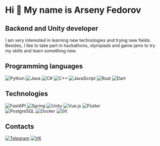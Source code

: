 # Hi 👋 My name is Arseny Fedorov
## Backend and Unity developer
I am very interested in learning new technologies and trying new fields. Besides, I like to take part in hackathons, olympiads and game jams to try my skills and learn something new.

## Programming languages
![Python](https://img.shields.io/badge/Python-303952?style=for-the-badge&logo=python)
![Java](https://img.shields.io/badge/Java-303952?style=for-the-badge)
![C#](https://img.shields.io/badge/CSharp-303952?style=for-the-badge&logo=csharp)
![C++](https://img.shields.io/badge/C++-303952?style=for-the-badge&logo=cplusplus)
![JavaScript](https://img.shields.io/badge/JavaScript-303952?style=for-the-badge&logo=javascript)
![Rust](https://img.shields.io/badge/Rust-303952?style=for-the-badge&logo=rust)
![Dart](https://img.shields.io/badge/Dart-303952?style=for-the-badge&logo=dart)

## Technologies
![FastAPI](https://img.shields.io/badge/FastAPI-303952?style=for-the-badge&logo=fastapi)
![Spring](https://img.shields.io/badge/Spring-303952?style=for-the-badge&logo=spring)
![Unity](https://img.shields.io/badge/Unity-303952?style=for-the-badge&logo=unity)
![Vue.js](https://img.shields.io/badge/Vue.js-303952?style=for-the-badge&logo=vuedotjs)
![Flutter](https://img.shields.io/badge/Flutter-303952?style=for-the-badge&logo=flutter)
<br>
![PostgreSQL](https://img.shields.io/badge/PostgreSQL-303952?style=for-the-badge&logo=postgresql)
![Docker](https://img.shields.io/badge/Docker-303952?style=for-the-badge&logo=docker)
![Git](https://img.shields.io/badge/Git-303952?style=for-the-badge&logo=git)

## Contacts
[![Telegram](https://img.shields.io/badge/Telegram-303952?style=for-the-badge&logo=telegram)](https://t.me/arsuhinars)
[![VK](https://img.shields.io/badge/VK-303952?style=for-the-badge&logo=vk)](https://vk.com/arsuhinars)

